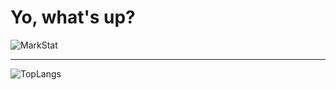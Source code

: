 # Yo, what's up?

![MarkStat](https://github-readme-stats.vercel.app/api?username=CodeHeister&show_icons=true&theme=radical&hide_progress=true&bg_color=45,642B73,C6426E&rank_icon=github)

---

![TopLangs](https://github-readme-stats.vercel.app/api/top-langs/?username=CodeHeister&layout=compact&langs_count=100&theme=radical&bg_color=45,642B73,C6426E)

